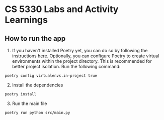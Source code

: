 # CS 5330 Labs and Activity Learnings

## How to run the app
1. If you haven't installed Poetry yet, you can do so by following the instructions [here](https://python-poetry.org/docs/). Optionally, you can configure Poetry to create virtual environments within the project directory. This is recommended for better project isolation. Run the following command:
```shell
poetry config virtualenvs.in-project true
```

2. Install the dependencies
```shell
poetry install
```

3. Run the main file
```shell
poetry run python src/main.py
```
